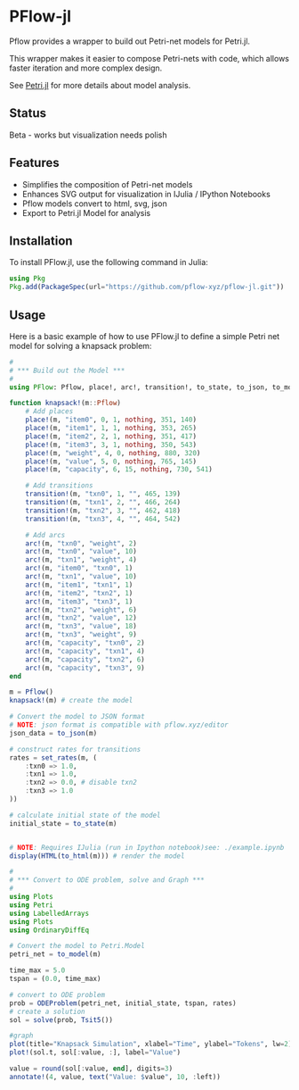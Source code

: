 # PFlow-jl

Pflow provides a wrapper to build out Petri-net models for Petri.jl.

This wrapper makes it easier to compose Petri-nets with code, which allows faster iteration and more complex design.

See [Petri.jl](https://github.com/AlgebraicJulia/Petri.jl) for more details about model analysis.

## Status 

Beta - works but visualization needs polish

## Features
- Simplifies the composition of Petri-net models
- Enhances SVG output for visualization in IJulia / IPython Notebooks
- Pflow models convert to html, svg, json
- Export to Petri.jl Model for analysis

## Installation
To install PFlow.jl, use the following command in Julia:
```julia
using Pkg
Pkg.add(PackageSpec(url="https://github.com/pflow-xyz/pflow-jl.git"))
```

## Usage
Here is a basic example of how to use PFlow.jl to define a simple Petri net model for solving a knapsack problem:

```julia
#
# *** Build out the Model ***
#
using PFlow: Pflow, place!, arc!, transition!, to_state, to_json, to_model, set_rates

function knapsack!(m::Pflow)
    # Add places
    place!(m, "item0", 0, 1, nothing, 351, 140)
    place!(m, "item1", 1, 1, nothing, 353, 265)
    place!(m, "item2", 2, 1, nothing, 351, 417)
    place!(m, "item3", 3, 1, nothing, 350, 543)
    place!(m, "weight", 4, 0, nothing, 880, 320)
    place!(m, "value", 5, 0, nothing, 765, 145)
    place!(m, "capacity", 6, 15, nothing, 730, 541)

    # Add transitions
    transition!(m, "txn0", 1, "", 465, 139)
    transition!(m, "txn1", 2, "", 466, 264)
    transition!(m, "txn2", 3, "", 462, 418)
    transition!(m, "txn3", 4, "", 464, 542)

    # Add arcs
    arc!(m, "txn0", "weight", 2)
    arc!(m, "txn0", "value", 10)
    arc!(m, "txn1", "weight", 4)
    arc!(m, "item0", "txn0", 1)
    arc!(m, "txn1", "value", 10)
    arc!(m, "item1", "txn1", 1)
    arc!(m, "item2", "txn2", 1)
    arc!(m, "item3", "txn3", 1)
    arc!(m, "txn2", "weight", 6)
    arc!(m, "txn2", "value", 12)
    arc!(m, "txn3", "value", 18)
    arc!(m, "txn3", "weight", 9)
    arc!(m, "capacity", "txn0", 2)
    arc!(m, "capacity", "txn1", 4)
    arc!(m, "capacity", "txn2", 6)
    arc!(m, "capacity", "txn3", 9)
end

m = Pflow()
knapsack!(m) # create the model

# Convert the model to JSON format
# NOTE: json format is compatible with pflow.xyz/editor
json_data = to_json(m)

# construct rates for transitions
rates = set_rates(m, (
    :txn0 => 1.0,
    :txn1 => 1.0,
    :txn2 => 0.0, # disable txn2
    :txn3 => 1.0
))

# calculate initial state of the model
initial_state = to_state(m)


# NOTE: Requires IJulia (run in Ipython notebook)see: ./example.ipynb
display(HTML(to_html(m))) # render the model

#
# *** Convert to ODE problem, solve and Graph ***
#
using Plots
using Petri
using LabelledArrays
using Plots
using OrdinaryDiffEq

# Convert the model to Petri.Model
petri_net = to_model(m)

time_max = 5.0
tspan = (0.0, time_max)

# convert to ODE problem
prob = ODEProblem(petri_net, initial_state, tspan, rates)
# create a solution
sol = solve(prob, Tsit5())

#graph 
plot(title="Knapsack Simulation", xlabel="Time", ylabel="Tokens", lw=2)
plot!(sol.t, sol[:value, :], label="Value")

value = round(sol[:value, end], digits=3)
annotate!(4, value, text("Value: $value", 10, :left))
```
